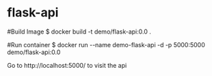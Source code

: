 # flask-api


#Build Image
$ docker build -t demo/flask-api:0.0 .

#Run container
$ docker run --name demo-flask-api -d -p 5000:5000 demo/flask-api:0.0


Go to
http://localhost:5000/
to visit the api
